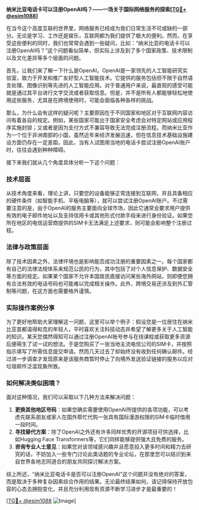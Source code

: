 **纳米比亚电话卡可以注册OpenAI吗？——一场关于国际网络服务的探索[[TG💪+ @esim1088](https://t.me/s/esim1088)]**

在当今这个高度互联的世界里，网络服务已经成为我们日常生活不可或缺的一部分。无论是学习、工作还是娱乐，互联网都为我们提供了极大的便利。然而，在享受这些便利的同时，我们也常常会遇到一些疑问，比如：“纳米比亚的电话卡可以注册OpenAI吗？”这个问题看似简单，但实际上涉及到了多个国家政策、技术限制以及文化差异等多个层面的问题。

首先，让我们来了解一下什么是OpenAI。OpenAI是一家领先的人工智能研究实验室，致力于开发和推广友好型人工智能技术。它提供的服务包括但不限于自然语言处理、图像识别等先进的人工智能应用。对于普通用户来说，最直观的感受可能就是通过其平台进行文字交流或者获取信息。但是，并不是所有人都能够轻松地使用这些服务，尤其是在跨境使用时，可能会面临各种各样的挑战。

那么，为什么会有这样的疑问呢？主要原因在于不同国家和地区对于互联网内容访问有着各自的规定。例如，某些国家可能出于国家安全考虑会对特定网站或应用程序实施封锁；又或者是因为支付方式不兼容导致无法完成注册流程。而纳米比亚作为一个位于非洲南部的小国，虽然近年来经济发展迅速，但在信息技术基础设施建设方面仍存在一定差距。因此，当有人试图用当地的电话卡尝试注册OpenAI账户时，往往会遇到种种障碍。

接下来我们就从几个角度具体分析一下这个问题：

### 技术层面

从技术角度来看，理论上讲，只要您的设备能够正常连接到互联网，并且具备相应的硬件条件（如智能手机、平板电脑等），就可以尝试注册OpenAI账户。不过需要注意的是，由于OpenAI的服务主要面向全球市场，因此它通常会要求用户提供有效的电子邮件地址以及支持信用卡或其他形式付款手段来进行身份验证。如果您所在地区的电信运营商提供的SIM卡无法满足上述要求，则可能会影响整个注册过程。

### 法律与政策层面

除了技术因素之外，法律环境也是影响能否成功注册的重要因素之一。每个国家都有自己的法律法规体系来规范公民的行为，其中包括了对个人信息保护、数据安全等方面的规定。如果某个国家不允许本国居民直接访问某些海外网站，则即便您拥有合法有效的电话号码也可能难以完成相关操作。此外，跨境交易还涉及到外汇管制等问题，在这方面也需要格外谨慎。

### 实际操作案例分享

为了更好地帮助大家理解这一问题，这里可以举个例子：假设您是一位居住在纳米比亚首都温得和克的年轻人，平时喜欢关注科技动态并希望了解更多关于人工智能的知识。某天您偶然得知可以通过注册OpenAI账号参与在线课程或获取更多资源后便萌生了试一试的想法。于是您购买了一张当地主流电信公司的SIM卡，并按照指示填写了所需信息提交申请。然而几天过去了却始终没有收到任何确认邮件。经过进一步调查才发现原来是该服务商暂时停止了向境外发送验证链接的服务以应对垃圾邮件泛滥现象所致。

### 如何解决类似困境？

面对这种情况，我们可以采取以下几种方法来解决问题：

1. **更换其他地区号码**：如果您确实需要使用OpenAI所提供的各项功能，可以考虑先联系朋友或家人在国外帮忙代购一张具有国际漫游权限的SIM卡临时借用一段时间。
2. **寻找替代方案**：除了OpenAI之外还有许多同样优秀的开源项目可供选择，比如Hugging Face Transformers等，它们同样能够提供强大且免费的服务。
3. **咨询专业人士意见**：如果您对该领域感兴趣并且愿意投入更多时间和精力去研究的话，不妨加入一些专门讨论此类话题的专业论坛，在那里您可以结识到来自世界各地志同道合的朋友共同探讨解决方案。

综上所述，“纳米比亚电话卡是否可以注册OpenAI”这个问题并没有绝对的答案，而是取决于多种复杂因素综合作用的结果。无论最终结果如何，请记得保持开放包容的心态去拥抱变化，并且充分利用现有资源不断学习进步才是最重要的！

[[TG💪+ @esim1088](https://t.me/s/esim1088) ![Image](https://i.postimg.cc/4NQfJmqS/Snipaste-2025-05-13-00-14-12.png)]